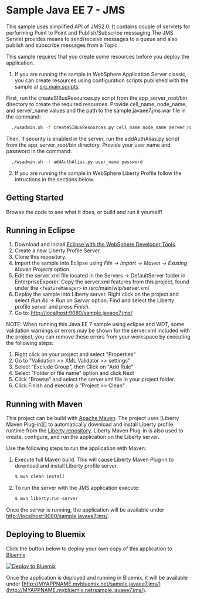   
  
# Sample Java EE 7 - JMS


This sample uses simplified API of JMS2.0. It contains couple of servlets for performing Point to Point and Publish/Subscribe messaging.The JMS Servlet provides means to send/receive messages to a queue and also publish and subscribe messages from a Topic. 

This sample requires that you create some resources before you deploy the application. 

1. If you are running the sample in WebSphere Application Server classic, you can create resources using configuration scripts published with the sample at [src.main.scripts](https://github.com/WASdev/sample.javaee7.jms/tree/master/src/main/scripts).

  First, run the createSIBusResources.py script from the app_server_root/bin directory to create the required resources.         Provide cell_name, node_name, and server_name values and the path to the sample.javaee7.jms.war file in the command:
  ```bash
    ./wsadmin.sh -f createSIBusResources.py cell_name node_name server_name path_to_file/sample.javaee7.jms.war
   ```
  Then, if security is enabled in the server, run the addAuthAlias.py script from the app_server_root/bin directory. Provide     your user name and password in the command:
  ```bash
    ./wsadmin.sh -f addAuthAlias.py user_name password
   ```
2. If you are running the sample in WebSphere Liberty Profile follow the intructions in the sections below.


## Getting Started

Browse the code to see what it does, or build and run it yourself!


## Running in Eclipse

1. Download and install [Eclipse with the WebSphere Developer Tools](https://developer.ibm.com/wasdev/downloads/liberty-profile-using-eclipse/).
2. Create a new Liberty Profile Server.
3. Clone this repository.
4. Import the sample into Eclipse using *File -> Import -> Maven -> Existing Maven Projects* option.
5. Edit the server.xml file located in the Servers -> DefaultServer folder in EnterpriseExporer. Copy the server.xml features from this project, found under the `<featureManager>` in /src/main/wlp/server.xml
6. Deploy the sample into Liberty server. Right click on the project and select *Run As -> Run on Server* option. Find and select the Liberty profile server and press *Finish*.
7. Go to: [http://localhost:9080/sample.javaee7.jms/](http://localhost:9080/sample.javaee7.jms/)

NOTE: When running this Java EE 7 sample using eclipse and WDT, some validation warnings or errors may be shown for the server.xml included with the project, you can remove these errors from your workspace by executing the following steps:  

1. Right click on your project and select "Properties"
2. Go to "Validation >> XML Validator >> settings"
3. Select "Exclude Group", then Click on "Add Rule"
4. Select "Folder or file name" option and click Next
5. Click "Browse" and select the server.xml file in your project folder.
6. Click Finish and execute a "Project >> Clean"


## Running with Maven

This project can be build with [Apache Maven](http://maven.apache.org/). The project uses [Liberty Maven Plug-in][] to automatically download and install Liberty profile runtime from the [Liberty repository](https://developer.ibm.com/wasdev/downloads/). Liberty Maven Plug-in is also used to create, configure, and run the application on the Liberty server. 

Use the following steps to run the application with Maven:

1. Execute full Maven build. This will cause Liberty Maven Plug-in to download and install Liberty profile server.
    ```bash
    $ mvn clean install
    ```

2. To run the server with the JMS application execute:
    ```bash
    $ mvn liberty:run-server
    ```

Once the server is running, the application will be available under [http://localhost:9080/sample.javaee7.jms/](http://localhost:9080/sample.javaee7.jms/).

## Deploying to Bluemix

Click the button below to deploy your own copy of this application to [Bluemix](https://bluemix.net).

[![Deploy to Bluemix](https://bluemix.net/deploy/button.png)](https://bluemix.net/deploy?repository=https://github.com/WASdev/sample.javaee7.jms)

Once the application is deployed and running in Bluemix, it will be available under 
[http://MYAPPNAME.mybluemix.net/sample.javaee7.jms/](http://MYAPPNAME.mybluemix.net/sample.javaee7.jms/).
